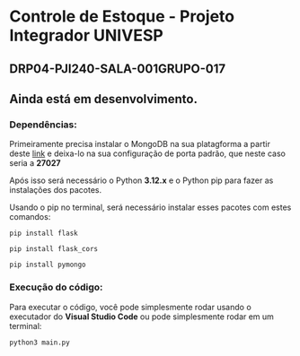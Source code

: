 # Controle de Estoque - Projeto Integrador UNIVESP
## DRP04-PJI240-SALA-001GRUPO-017

## Ainda está em desenvolvimento.

### Dependências:

Primeiramente precisa instalar o MongoDB na sua platagforma a partir deste [link](https://www.mongodb.com/try/download/community) e deixa-lo na sua configuração de porta padrão, que neste caso seria a **27027**

Após isso será necessário o Python **3.12.x** e o Python pip para fazer as instalações dos pacotes.

Usando o pip no terminal, será necessário instalar esses pacotes com estes comandos:

```
pip install flask

pip install flask_cors

pip install pymongo
```

### Execução do código:

Para executar o código, você pode simplesmente rodar usando o executador do **Visual Studio Code** ou pode simplesmente rodar em um terminal:

`python3 main.py`